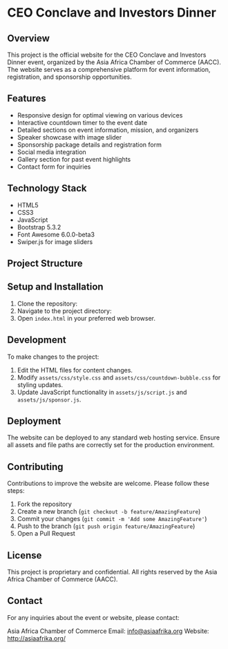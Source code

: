 # CEO Conclave and Investors Dinner

## Overview

This project is the official website for the CEO Conclave and Investors Dinner event, organized by the Asia Africa Chamber of Commerce (AACC). The website serves as a comprehensive platform for event information, registration, and sponsorship opportunities.

## Features

- Responsive design for optimal viewing on various devices
- Interactive countdown timer to the event date
- Detailed sections on event information, mission, and organizers
- Speaker showcase with image slider
- Sponsorship package details and registration form
- Social media integration
- Gallery section for past event highlights
- Contact form for inquiries

## Technology Stack

- HTML5
- CSS3
- JavaScript
- Bootstrap 5.3.2
- Font Awesome 6.0.0-beta3
- Swiper.js for image sliders

## Project Structure


## Setup and Installation

1. Clone the repository:
2. Navigate to the project directory:
3. Open `index.html` in your preferred web browser.

## Development

To make changes to the project:

1. Edit the HTML files for content changes.
2. Modify `assets/css/style.css` and `assets/css/countdown-bubble.css` for styling updates.
3. Update JavaScript functionality in `assets/js/script.js` and `assets/js/sponsor.js`.

## Deployment

The website can be deployed to any standard web hosting service. Ensure all assets and file paths are correctly set for the production environment.

## Contributing

Contributions to improve the website are welcome. Please follow these steps:

1. Fork the repository
2. Create a new branch (`git checkout -b feature/AmazingFeature`)
3. Commit your changes (`git commit -m 'Add some AmazingFeature'`)
4. Push to the branch (`git push origin feature/AmazingFeature`)
5. Open a Pull Request

## License

This project is proprietary and confidential. All rights reserved by the Asia Africa Chamber of Commerce (AACC).

## Contact

For any inquiries about the event or website, please contact:

Asia Africa Chamber of Commerce
Email: info@asiaafrika.org
Website: http://asiaafrika.org/
